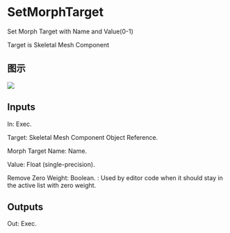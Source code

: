 # SetMorphTarget

Set Morph Target with Name and Value(0-1)

Target is Skeletal Mesh Component

## 图示

![]($-20221218-18262790.png)

## Inputs

In: Exec.

Target: Skeletal Mesh Component Object Reference.

Morph Target Name: Name.

Value: Float (single-precision).

Remove Zero Weight: Boolean. : Used by editor code when it should stay in the active list with zero weight.  

## Outputs

Out: Exec.

